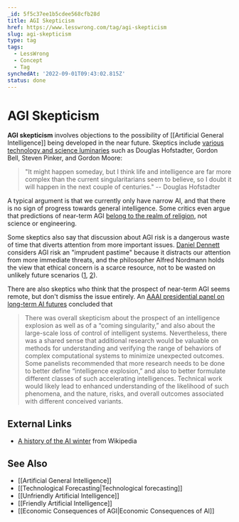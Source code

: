 ```yaml
---
_id: 5f5c37ee1b5cdee568cfb28d
title: AGI Skepticism
href: https://www.lesswrong.com/tag/agi-skepticism
slug: agi-skepticism
type: tag
tags:
  - LessWrong
  - Concept
  - Tag
synchedAt: '2022-09-01T09:43:02.815Z'
status: done
---
```


# AGI Skepticism

**AGI skepticism** involves objections to the possibility of [[Artificial General Intelligence]] being developed in the near future. Skeptics include [various technology and science luminaries](http://spectrum.ieee.org/computing/hardware/tech-luminaries-address-singularity) such as Douglas Hofstadter, Gordon Bell, Steven Pinker, and Gordon Moore:

> "It might happen someday, but I think life and intelligence are far more complex than the current singularitarians seem to believe, so I doubt it will happen in the next couple of centuries." -- Douglas Hofstadter

A typical argument is that we currently only have narrow AI, and that there is no sign of progress towards general intelligence. Some critics even argue that predictions of near-term AGI [belong to the realm of religion](http://kryten.mm.rpi.edu/SB_AB_PB_sing_fideism_022412.pdf), not science or engineering.

Some skeptics also say that discussion about AGI risk is a dangerous waste of time that diverts attention from more important issues. [Daniel Dennett](http://ingentaconnect.com/content/imp/jcs/2012/00000019/F0020001/art00005) considers AGI risk an "imprudent pastime" because it distracts our attention from more immediate threats, and the philosopher Alfred Nordmann holds the view that ethical concern is a scarce resource, not to be wasted on unlikely future scenarios ([1](http://commonsenseatheism.com/wp-content/uploads/2011/02/nordmann-if-and-then-a-critique-of-speculative-nanoethics.pdf), [2](http://spectrum.ieee.org/robotics/robotics-software/singular-simplicity)).

There are also skeptics who think that the prospect of near-term AGI seems remote, but don't dismiss the issue entirely. An [AAAI presidential panel on long-term AI futures](http://www.aaai.org/Organization/Panel/panel-note.pdf) concluded that

> There was overall skepticism about the prospect of an intelligence explosion as well as of a “coming singularity,” and also about the large-scale loss of control of intelligent systems. Nevertheless, there was a shared sense that additional research would be valuable on methods for understanding and verifying the range of behaviors of complex computational systems to minimize unexpected outcomes. Some panelists recommended that more research needs to be done to better define “intelligence explosion,” and also to better formulate different classes of such accelerating intelligences. Technical work would likely lead to enhanced understanding of the likelihood of such phenomena, and the nature, risks, and overall outcomes associated with different conceived variants.

## External Links

- [A history of the AI winter](http://en.wikipedia.org/wiki/AI_winter) from Wikipedia

## See Also

- [[Artificial General Intelligence]]
- [[Technological Forecasting|Technological forecasting]]
- [[Unfriendly Artificial Intelligence]]
- [[Friendly Artificial Intelligence]]
- [[Economic Consequences of AGI|Economic Consequences of AI]]
